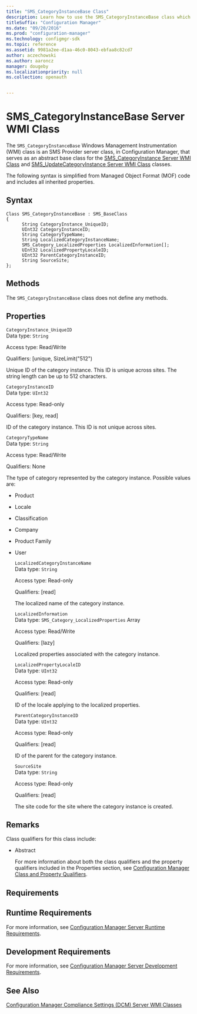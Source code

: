 ```yaml
---
title: "SMS_CategoryInstanceBase Class"
description: Learn how to use the SMS_CategoryInstanceBase class which is an SMS Provider server class. 
titleSuffix: "Configuration Manager"
ms.date: "09/20/2016"
ms.prod: "configuration-manager"
ms.technology: configmgr-sdk
ms.topic: reference
ms.assetid: 9981a2ee-d1aa-46c0-8043-ebfaa8c82cd7
author: aczechowski
ms.author: aaroncz
manager: dougeby
ms.localizationpriority: null
ms.collection: openauth


---
```

# SMS_CategoryInstanceBase Server WMI Class
The `SMS_CategoryInstanceBase` Windows Management Instrumentation (WMI) class is an SMS Provider server class, in Configuration Manager, that serves as an abstract base class for the [SMS_CategoryInstance Server WMI Class](../../../develop/reference/compliance/sms_categoryinstance-server-wmi-class.md) and [SMS_UpdateCategoryInstance Server WMI Class](../../../develop/reference/sum/sms_updatecategoryinstance-server-wmi-class.md) classes.  

 The following syntax is simplified from Managed Object Format (MOF) code and includes all inherited properties.  

## Syntax  

```  
Class SMS_CategoryInstanceBase : SMS_BaseClass  
{  
      String CategoryInstance_UniqueID;  
      UInt32 CategoryInstanceID;  
      String CategoryTypeName;  
      String LocalizedCategoryInstanceName;  
      SMS_Category_LocalizedProperties LocalizedInformation[];  
      UInt32 LocalizedPropertyLocaleID;  
      UInt32 ParentCategoryInstanceID;  
      String SourceSite;  
};  
```  

## Methods  
 The `SMS_CategoryInstanceBase` class does not define any methods.  

## Properties  
 `CategoryInstance_UniqueID`  
 Data type: `String`  

 Access type: Read/Write  

 Qualifiers: [unique, SizeLimit("512")  

 Unique ID of the category instance. This ID is unique across sites. The string length can be up to 512 characters.  

 `CategoryInstanceID`  
 Data type: `UInt32`  

 Access type: Read-only  

 Qualifiers: [key, read]  

 ID of the category instance. This ID is not unique across sites.  

 `CategoryTypeName`  
 Data type: `String`  

 Access type: Read/Write  

 Qualifiers: None  

 The type of category represented by the category instance. Possible values are:  

- Product  

- Locale  

- Classification  

- Company  

- Product Family  

- User  

  `LocalizedCategoryInstanceName`  
  Data type: `String`  

  Access type: Read-only  

  Qualifiers: [read]  

  The localized name of the category instance.  

  `LocalizedInformation`  
  Data type: `SMS_Category_LocalizedProperties` Array  

  Access type: Read/Write  

  Qualifiers: [lazy]  

  Localized properties associated with the category instance.  

  `LocalizedPropertyLocaleID`  
  Data type: `UInt32`  

  Access type: Read-only  

  Qualifiers: [read]  

  ID of the locale applying to the localized properties.  

  `ParentCategoryInstanceID`  
  Data type: `UInt32`  

  Access type: Read-only  

  Qualifiers: [read]  

  ID of the parent for the category instance.  

  `SourceSite`  
  Data type: `String`  

  Access type: Read-only  

  Qualifiers: [read]  

  The site code for the site where the category instance is created.  

## Remarks  
 Class qualifiers for this class include:  

- Abstract  

  For more information about both the class qualifiers and the property qualifiers included in the Properties section, see [Configuration Manager Class and Property Qualifiers](../../../develop/reference/misc/class-and-property-qualifiers.md).  

## Requirements  

## Runtime Requirements  
 For more information, see [Configuration Manager Server Runtime Requirements](../../../develop/core/reqs/server-runtime-requirements.md).  

## Development Requirements  
 For more information, see [Configuration Manager Server Development Requirements](../../../develop/core/reqs/server-development-requirements.md).  

## See Also  
 [Configuration Manager Compliance Settings (DCM) Server WMI Classes](../../../develop/reference/compliance/compliance-settings-dcm-server-wmi-classes.md)
